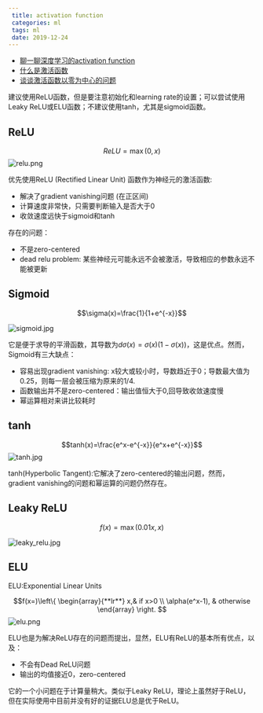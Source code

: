 ```yaml
---
 title: activation function
 categories: ml
 tags: ml
 date: 2019-12-24
---
```

- [聊一聊深度学习的activation function](https://zhuanlan.zhihu.com/p/25110450)
- [什么是激活函数](https://zhuanlan.zhihu.com/p/32824193)
- [谈谈激活函数以零为中心的问题](https://liam.page/2018/04/17/zero-centered-active-function/)

建议使用ReLU函数，但是要注意初始化和learning rate的设置；可以尝试使用Leaky ReLU或ELU函数；不建议使用tanh，尤其是sigmoid函数。

## ReLU

$$ReLU=\max(0,x)$$
![relu.png](https://cdn.jsdelivr.net/gh/YeeKal/img_land/blog/notes_img_backup/machineLearning/imgs/relu.png)


优先使用ReLU (Rectified Linear Unit) 函数作为神经元的激活函数:
- 解决了gradient vanishing问题 (在正区间)
- 计算速度非常快，只需要判断输入是否大于0
- 收敛速度远快于sigmoid和tanh

存在的问题：
- 不是zero-centered
- dead relu problem: 某些神经元可能永远不会被激活，导致相应的参数永远不能被更新



## Sigmoid

$$\sigma(x)=\frac{1}{1+e^{-x}}$$

![sigmoid.jpg](https://cdn.jsdelivr.net/gh/YeeKal/img_land/blog/notes_img_backup/machineLearning/imgs/sigmoid.jpg)

它是便于求导的平滑函数，其导数为$d\sigma(x)=\sigma(x)(1-\sigma(x))$，这是优点。然而，Sigmoid有三大缺点：
- 容易出现gradient vanishing: x较大或较小时，导数趋近于0；导数最大值为0.25，则每一层会被压缩为原来的1/4.
- 函数输出并不是zero-centered：输出值恒大于0,回导致收敛速度慢
- 幂运算相对来讲比较耗时

## tanh

$$tanh(x)=\frac{e^x-e^{-x}}{e^x+e^{-x}}$$
![tanh.jpg](https://cdn.jsdelivr.net/gh/YeeKal/img_land/blog/notes_img_backup/machineLearning/imgs/tanh.jpg)

tanh(Hyperbolic Tangent):它解决了zero-centered的输出问题，然而，gradient vanishing的问题和幂运算的问题仍然存在。

## Leaky ReLU

$$f(x)=\max (0.01x,x)$$

![leaky_relu.jpg](https://cdn.jsdelivr.net/gh/YeeKal/img_land/blog/notes_img_backup/machineLearning/imgs/leaky_relu.jpg)

## ELU

ELU:Exponential Linear Units

$$f(x=)\left\{  
        \begin{array}{**lr**}  
             x,& if x>0  \\  
             \alpha(e^x-1), & otherwise
             \end{array}  
\right. 
$$
![elu.png](https://cdn.jsdelivr.net/gh/YeeKal/img_land/blog/notes_img_backup/machineLearning/imgs/elu.png)

ELU也是为解决ReLU存在的问题而提出，显然，ELU有ReLU的基本所有优点，以及：
- 不会有Dead ReLU问题
- 输出的均值接近0，zero-centered

它的一个小问题在于计算量稍大。类似于Leaky ReLU，理论上虽然好于ReLU，但在实际使用中目前并没有好的证据ELU总是优于ReLU。
